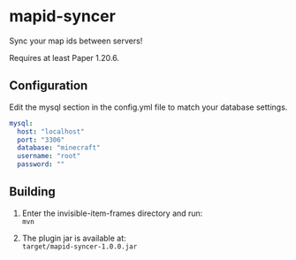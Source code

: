 # mapid-syncer

Sync your map ids between servers!

Requires at least Paper 1.20.6.

## Configuration

Edit the mysql section in the config.yml file to match your database settings.

```yaml
mysql:
  host: "localhost"
  port: "3306"
  database: "minecraft"
  username: "root"
  password: ""
```

## Building

1. Enter the invisible-item-frames directory and run:  
   `mvn`

2. The plugin jar is available at:  
   `target/mapid-syncer-1.0.0.jar`
